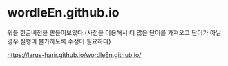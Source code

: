 # wordleEn.github.io

워들 한글버전을 만들어보았다.(사전을 이용해서 더 많은 단어를 가져오고 단어가 아닐 경우 실행이 불가하도록 수정이 필요하다)

https://larus-harir.github.io/wordleEn.github.io/
